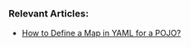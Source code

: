 ### Relevant Articles:

- [How to Define a Map in YAML for a POJO?](https://www.baeldung.com/yaml-map-pojo)
